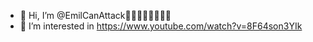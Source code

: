 - 👋 Hi, I’m @EmilCanAttack💞️💞️💞️💞️💞️💞️💞️💞️ 
- 👀 I’m interested in https://www.youtube.com/watch?v=8F64son3YIk

<!---
EmilCanAttack/EmilCanAttack is a ✨ special ✨ repository because its `README.md` (this file) appears on your GitHub profile.
You can click the Preview link to take a look at your changes.
--->
